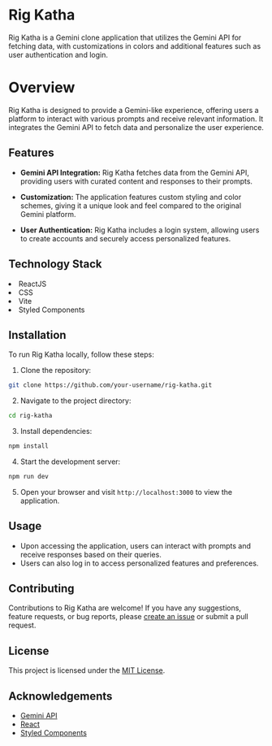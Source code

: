 
<h1>Rig Katha</h1>

Rig Katha is a Gemini clone application that utilizes the Gemini API for fetching data, with customizations in colors and additional features such as user authentication and login.

<h1>Overview</h1>

Rig Katha is designed to provide a Gemini-like experience, offering users a platform to interact with various prompts and receive relevant information. It integrates the Gemini API to fetch data and personalize the user experience.

## Features

- **Gemini API Integration:** Rig Katha fetches data from the Gemini API, providing users with curated content and responses to their prompts.

- **Customization:** The application features custom styling and color schemes, giving it a unique look and feel compared to the original Gemini platform.

- **User Authentication:** Rig Katha includes a login system, allowing users to create accounts and securely access personalized features.

## Technology Stack
<li>ReactJS</li>
<li>CSS</li>
<li>Vite</li>
<li>Styled Components</li>

## Installation

To run Rig Katha locally, follow these steps:

1. Clone the repository:

```bash
git clone https://github.com/your-username/rig-katha.git
```

2. Navigate to the project directory:

```bash
cd rig-katha
```

3. Install dependencies:

```bash
npm install
```

4. Start the development server:

```bash
npm run dev
```

5. Open your browser and visit `http://localhost:3000` to view the application.

## Usage

- Upon accessing the application, users can interact with prompts and receive responses based on their queries.
- Users can also log in to access personalized features and preferences.

## Contributing

Contributions to Rig Katha are welcome! If you have any suggestions, feature requests, or bug reports, please [create an issue](https://github.com/your-username/rig-katha/issues) or submit a pull request.

## License

This project is licensed under the [MIT License](LICENSE).

## Acknowledgements

- [Gemini API](https://gemini.com/)
- [React](https://reactjs.org/)
- [Styled Components](https://styled-components.com/)
```
